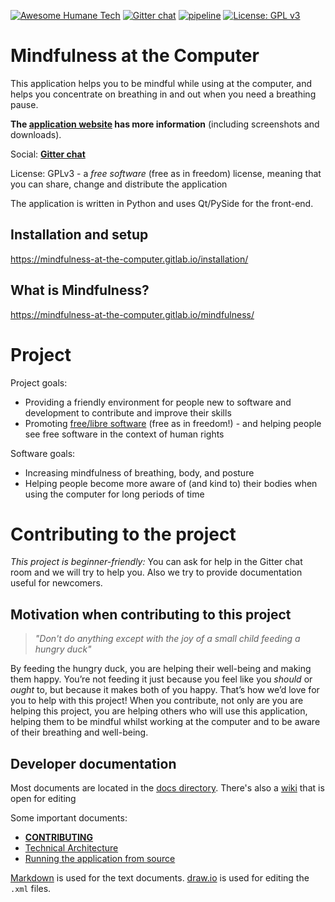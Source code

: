 [![Awesome Humane Tech](https://raw.githubusercontent.com/humanetech-community/awesome-humane-tech/main/humane-tech-badge.svg?sanitize=true)](https://github.com/humanetech-community/awesome-humane-tech)
[![Gitter chat](https://badges.gitter.im/gitterHQ/gitter.png)](https://gitter.im/mindfulness-at-the-computer/community)
[![pipeline](https://gitlab.com/mindfulness-at-the-computer/mindfulness-at-the-computer/badges/master/pipeline.svg)](https://gitlab.com/mindfulness-at-the-computer/mindfulness-at-the-computer/-/pipelines/latest)
[![License: GPL v3](https://img.shields.io/badge/License-GPLv3-blue.svg)](https://www.gnu.org/licenses/gpl-3.0)

# Mindfulness at the Computer

This application helps you to be mindful while using at the computer, and helps you concentrate on breathing in and out when you need a breathing pause.

**The [application website](https://mindfulness-at-the-computer.gitlab.io) has more information** (including screenshots and downloads).

Social: [**Gitter chat**](https://gitter.im/mindfulness-at-the-computer/community)

License: GPLv3 - a *free software* (free as in freedom) license, meaning that you can share, change and distribute the application

The application is written in Python and uses Qt/PySide for the front-end.

## Installation and setup

https://mindfulness-at-the-computer.gitlab.io/installation/


## What is Mindfulness?

https://mindfulness-at-the-computer.gitlab.io/mindfulness/


# Project

Project goals:
* Providing a friendly environment for people new to software and development to contribute and improve their skills
* Promoting [free/libre software](https://www.gnu.org/philosophy/free-sw.en.html) (free as in freedom!) - and helping people see free software in the context of human rights

Software goals:
* Increasing mindfulness of breathing, body, and posture
* Helping people become more aware of (and kind to) their bodies when using the computer for long periods of time


# Contributing to the project

*This project is beginner-friendly:* You can ask for help in the Gitter chat room and we will try to help you. Also we try to provide documentation useful for newcomers.


## Motivation when contributing to this project

> *"Don't do anything except with the joy of a small child feeding a hungry duck"*

By feeding the hungry duck, you are helping their well-being and making them happy. You’re not feeding it just because you feel like you *should* or *ought* to, but because it makes both of you happy. That’s how we’d love for you to help with this project! When you contribute, not only are you are helping this project, you are helping others who will use this application, helping them to be mindful whilst working at the computer and to be aware of their breathing and well-being. 

## Developer documentation

Most documents are located in the [docs directory](docs). There's also a [wiki](https://gitlab.com/mindfulness-at-the-computer/mindfulness-at-the-computer/wikis/home) that is open for editing

Some important documents:
* [**CONTRIBUTING**](CONTRIBUTING.md)
* [Technical Architecture](docs/tech-architecture.md)
* [Running the application from source](docs/howto/running-from-source.md)

[Markdown](https://about.gitlab.com/handbook/product/technical-writing/markdown-guide/) is used for the text documents. [draw.io](https://www.draw.io/) is used for editing the `.xml` files.
